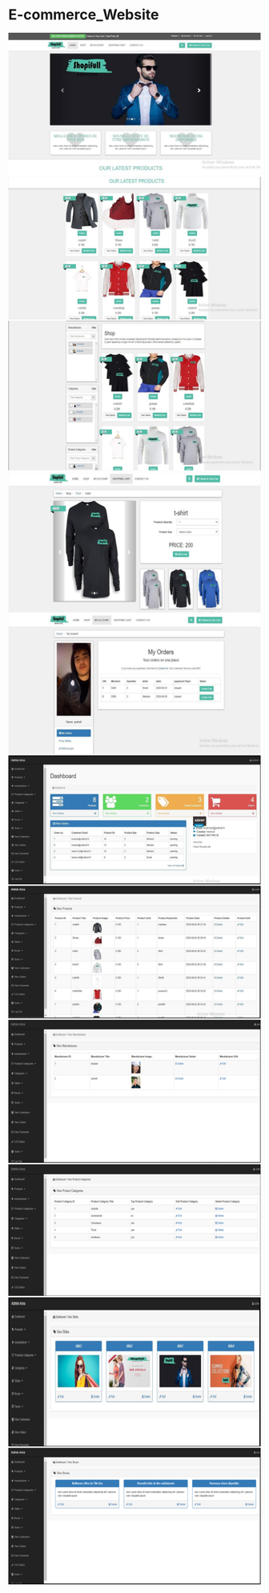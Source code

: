 # E-commerce_Website
<img src="https://github.com/issamAzeehaf/E-commerce_Website/blob/main/image_project/Capture1.PNG"/>
<img src="https://github.com/issamAzeehaf/E-commerce_Website/blob/main/image_project/Capture2.PNG"/>
<img src="https://github.com/issamAzeehaf/E-commerce_Website/blob/main/image_project/Capture3.PNG"/>
<img src="https://github.com/issamAzeehaf/E-commerce_Website/blob/main/image_project/Capture4.PNG"/>
<img src="https://github.com/issamAzeehaf/E-commerce_Website/blob/main/image_project/Capture5.PNG"/>
<img src="https://github.com/issamAzeehaf/E-commerce_Website/blob/main/image_project/Capture6.PNG"/>
<img src="https://github.com/issamAzeehaf/E-commerce_Website/blob/main/image_project/Capture7.PNG"/>
<img src="https://github.com/issamAzeehaf/E-commerce_Website/blob/main/image_project/Capture8.PNG"/>
<img src="https://github.com/issamAzeehaf/E-commerce_Website/blob/main/image_project/Capture9.PNG"/>
<img src="https://github.com/issamAzeehaf/E-commerce_Website/blob/main/image_project/Capture10.PNG"/>
<img src="https://github.com/issamAzeehaf/E-commerce_Website/blob/main/image_project/Capture11.PNG"/>
